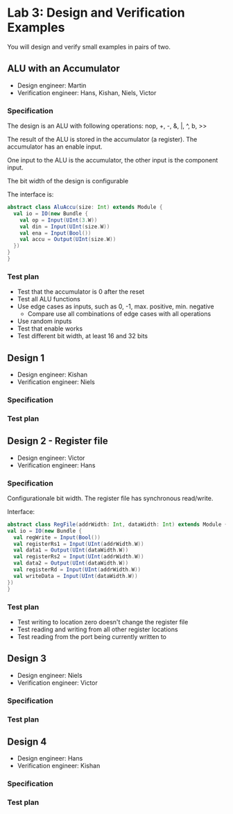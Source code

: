 # Lab 3: Design and Verification Examples

You will design and verify small examples in pairs of two.

## ALU with an Accumulator

 * Design engineer: Martin
 * Verification engineer: Hans, Kishan, Niels, Victor

### Specification

The design is an ALU with following operations: nop, +, -, &, |, ^, b, >>

The result of the ALU is stored in the accumulator (a register).
The accumulator has an enable input.

One input to the ALU is the accumulator, the other input is the component input.

The bit width of the design is configurable

The interface is:

```scala
abstract class AluAccu(size: Int) extends Module {
  val io = IO(new Bundle {
    val op = Input(UInt(3.W))
    val din = Input(UInt(size.W))
    val ena = Input(Bool())
    val accu = Output(UInt(size.W))
  })
}
}
```

### Test plan

 * Test that the accumulator is 0 after the reset
 * Test all ALU functions
 * Use edge cases as inputs, such as 0, -1, max. positive, min. negative
   * Compare use all combinations of edge cases with all operations
 * Use random inputs
 * Test that enable works
 * Test different bit width, at least 16 and 32 bits


## Design 1

 * Design engineer: Kishan
 * Verification engineer: Niels

### Specification

### Test plan

## Design 2 - Register file

 * Design engineer: Victor
 * Verification engineer: Hans

### Specification
  Configurationale bit width.
  The register file has synchronous read/write.
  
  Interface:
  ```scala
  abstract class RegFile(addrWidth: Int, dataWidth: Int) extends Module {
  val io = IO(new Bundle {
    val regWrite = Input(Bool())
    val registerRs1 = Input(UInt(addrWidth.W))
    val data1 = Output(UInt(dataWidth.W))
    val registerRs2 = Input(UInt(addrWidth.W))
    val data2 = Output(UInt(dataWidth.W))
    val registerRd = Input(UInt(addrWidth.W))
    val writeData = Input(UInt(dataWidth.W))
  })
}
```

### Test plan
 * Test writing to location zero doesn't change the register file
 * Test reading and writing from all other register locations
 * Test reading from the port being currently written to

## Design 3

 * Design engineer: Niels
 * Verification engineer: Victor

### Specification

### Test plan

## Design 4

 * Design engineer: Hans
 * Verification engineer: Kishan

### Specification

### Test plan






